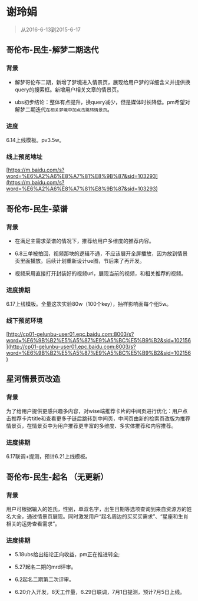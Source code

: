 # 谢玲娟

> 从2016-6-13到2015-6-17

## 哥伦布-民生-解梦二期迭代

### 背景

* 解梦哥伦布二期，新增了梦境进入情景页，展现给用户梦的详细含义并提供换query的搜索框。新增用户相关文章的情景页。

* ubs初步结论：整体有点提升，换query减少，但是媒体时长降低。pm希望对解梦二期迭代`在相关梦境中加点击跳转情景页`。

### 进度

6.14上线模板。pv3.5w。

### 线上预览地址

[https://m.baidu.com/s?word=%E6%A2%A6%E8%A7%81%E8%9B%87&sid=103293](https://m.baidu.com/s?word=%E6%A2%A6%E8%A7%81%E8%9B%87&sid=103293)

## 哥伦布-民生-菜谱

### 背景

* 在满足主需求菜谱的情况下，推荐给用户多维度的推荐内容。

* 6.8三单被拍回，视频那块的逻辑不通，不应该展开全屏播放，因为放到情景页里面播放。后续计划重新设计ue图，节后来了再开发。

* 视频采用直接打开封装好的视频url，展现当前的视频，和相关推荐的视频。

### 进度排期

6.17上线模板。全量这次实验80w（100个key），抽样影响面每个组5w。

### 线下预览环境

[http://cp01-gelunbu-user01.epc.baidu.com:8003/s?word=%E6%9B%B2%E5%A5%87%E9%A5%BC%E5%B9%B2&sid=102156](http://cp01-gelunbu-user01.epc.baidu.com:8003/s?word=%E6%9B%B2%E5%A5%87%E9%A5%BC%E5%B9%B2&sid=102156)


## 星河情景页改造

### 背景

为了给用户提供更感兴趣多内容，对wise端推荐卡片的中间页进行优化：用户点击推荐卡片title和查看更多子链后跳转到中间页，中间页由新的检索页改版为推荐情景页，在情景页中为用户推荐更丰富的多维度、多实体推荐和内容推荐。

### 进度排期

6.17联调+提测，预计6.21上线模板。

## 哥伦布-民生-起名 （无更新）

### 背景

用户可根据输入的姓氏，性别，单双名字，出生日期等选项查询到来自资源方的姓名大全，通过情景页展现。同时激发用户“起名周边的买买买需求”、“星座和生肖相关的运势查看需求”。

### 进度排期

* 5.18ubs给出结论正向收益，pm正在推进转全;

* 5.27起名二期的mrd评审。

* 6.2起名二期第二次评审。

* 6.20介入开发，8天工作量，6.29日联调，7月1日提测，预计7月5日上线。